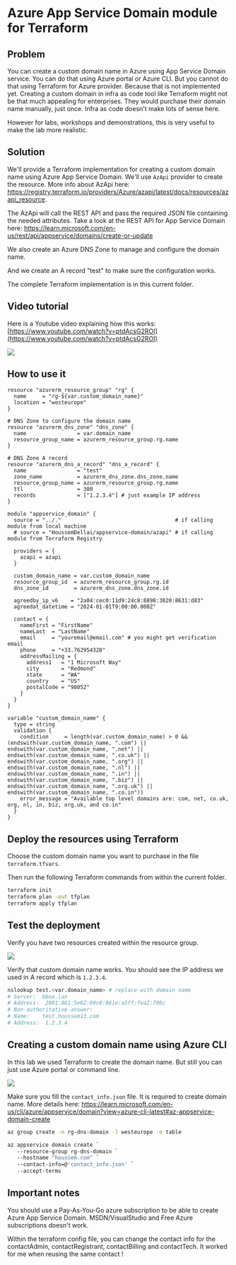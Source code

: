 # Azure App Service Domain module for Terraform

## Problem

You can create a custom domain name in Azure using App Service Domain service.
You can do that using Azure portal or Azure CLI.
But you cannot do that using Terraform for Azure provider.
Because that is not implemented yet.
Creating a custom domain in infra as code tool like Terraform might not be that much appealing for enterprises.
They would purchase their domain name manually, just once. Infra as code doesn't make lots of sense here.

However for labs, workshops and demonstrations, this is very useful to make the lab more realistic.

## Solution

We'll provide a Terraform implementation for creating a custom domain name using Azure App Service Domain.
We'll use `AzApi` provider to create the resource. More info about AzApi here: https://registry.terraform.io/providers/Azure/azapi/latest/docs/resources/azapi_resource.

The AzApi will call the REST API and pass the required JSON file containing the needed attributes.
Take a look at the REST API for App Service Domain here: https://learn.microsoft.com/en-us/rest/api/appservice/domains/create-or-update

We also create an Azure DNS Zone to manage and configure the domain name.

And we create an A record "test" to make sure the configuration works.

The complete Terraform implementation is in this current folder.

## Video tutorial

Here is a Youtube video explaining how this works: [https://www.youtube.com/watch?v=ptdAcsG2ROI](https://www.youtube.com/watch?v=ptdAcsG2ROI)

![](https://github.com/HoussemDellai/terraform-azapi-appservice-domain/blob/main/images/youtube.png?raw=true)

## How to use it

```hcl
resource "azurerm_resource_group" "rg" {
  name     = "rg-${var.custom_domain_name}"
  location = "westeurope"
}

# DNS Zone to configure the domain name
resource "azurerm_dns_zone" "dns_zone" {
  name                = var.domain_name
  resource_group_name = azurerm_resource_group.rg.name
}

# DNS Zone A record
resource "azurerm_dns_a_record" "dns_a_record" {
  name                = "test"
  zone_name           = azurerm_dns_zone.dns_zone.name
  resource_group_name = azurerm_resource_group.rg.name
  ttl                 = 300
  records             = ["1.2.3.4"] # just example IP address
}

module "appservice_domain" {
  source = "../."                                    # if calling module from local machine
  # source = "HoussemDellai/appservice-domain/azapi" # if calling module from Terraform Registry

  providers = {
    azapi = azapi
  }

  custom_domain_name = var.custom_domain_name
  resource_group_id  = azurerm_resource_group.rg.id
  dns_zone_id        = azurerm_dns_zone.dns_zone.id

  agreedby_ip_v6    = "2a04:cec0:11d9:24c8:8898:3820:8631:d83"
  agreedat_datetime = "2024-01-01T9:00:00.000Z"

  contact = {
    nameFirst = "FirstName"
    nameLast  = "LastName"
    email     = "youremail@email.com" # you might get verification email
    phone     = "+33.762954328"
    addressMailing = {
      address1   = "1 Microsoft Way"
      city       = "Redmond"
      state      = "WA"
      country    = "US"
      postalCode = "98052"
    }
  }
}

variable "custom_domain_name" {
  type = string
  validation {
    condition     = length(var.custom_domain_name) > 0 && (endswith(var.custom_domain_name, ".com") || endswith(var.custom_domain_name, ".net") || endswith(var.custom_domain_name, ".co.uk") || endswith(var.custom_domain_name, ".org") || endswith(var.custom_domain_name, ".nl") || endswith(var.custom_domain_name, ".in") || endswith(var.custom_domain_name, ".biz") || endswith(var.custom_domain_name, ".org.uk") || endswith(var.custom_domain_name, ".co.in"))
    error_message = "Available top level domains are: com, net, co.uk, org, nl, in, biz, org.uk, and co.in"
  }
}
```

## Deploy the resources using Terraform

Choose the custom domain name you want to purchase in the file `terraform.tfvars`.

Then run the following Terraform commands from within the current folder.

```sh
terraform init
terraform plan -out tfplan
terraform apply tfplan
```

## Test the deployment

Verify you have two resources created within the resource group.

![](https://github.com/HoussemDellai/terraform-azapi-appservice-domain/blob/main/images/resources.png?raw=true)

Verify that custom domain name works.
You should see the IP address we used in A record which is `1.2.3.4`.

```sh
nslookup test.<var.domain_name> # replace with domain name
# Server:  bbox.lan
# Address:  2001:861:5e62:69c0:861e:a3ff:fea2:796c
# Non-authoritative answer:
# Name:    test.houssem13.com
# Address:  1.2.3.4
```

## Creating a custom domain name using Azure CLI

In this lab we used Terraform to create the domain name.
But still you can just use Azure portal or command line.

![](https://github.com/HoussemDellai/terraform-azapi-appservice-domain/blob/main/images/portal.png?raw=true)

Make sure you fill the `contact_info.json` file. It is required to create domain name. More details here: https://learn.microsoft.com/en-us/cli/azure/appservice/domain?view=azure-cli-latest#az-appservice-domain-create

```sh
az group create -n rg-dns-domain -l westeurope -o table

az appservice domain create `
   --resource-group rg-dns-domain `
   --hostname "houssem.com" `
   --contact-info=@'contact_info.json' `
   --accept-terms
```

## Important notes

You should use a Pay-As-You-Go azure subscription to be able to create Azure App Service Domain.
MSDN/VisualStudio and Free Azure subscriptions doesn't work.

Within the terraform config file, you can change the contact info for the contactAdmin, contactRegistrant, contactBilling and contactTech.
It worked for me when reusing the same contact !